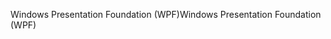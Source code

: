 <span data-ttu-id="5c34f-101">Windows Presentation Foundation (WPF)</span><span class="sxs-lookup"><span data-stu-id="5c34f-101">Windows Presentation Foundation (WPF)</span></span>